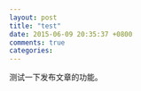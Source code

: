 ```yaml
---
layout: post
title: "test"
date: 2015-06-09 20:35:37 +0800
comments: true
categories: 
---
```


测试一下发布文章的功能。
